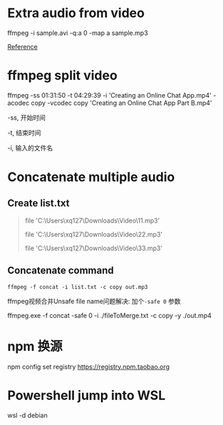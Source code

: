 # Extra audio from video

ffmpeg -i sample.avi -q:a 0 -map a sample.mp3

[Reference](https://stackoverflow.com/questions/9913032/how-can-i-extract-audio-from-video-with-ffmpeg)

# ffmpeg split video

ffmpeg -ss 01:31:50 -t 04:29:39 -i 'Creating an Online Chat App.mp4' -acodec copy -vcodec copy 'Creating an Online Chat App Part B.mp4'

-ss, 开始时间

-t, 结束时间

-i, 输入的文件名

# Concatenate multiple audio

## Create list.txt

> file 'C:\Users\xq127\Downloads\Video\11.mp3'
>
> file 'C:\Users\xq127\Downloads\Video\22.mp3'
>
> file 'C:\Users\xq127\Downloads\Video\33.mp3'

## Concatenate command

`ffmpeg -f concat -i list.txt -c copy out.mp3`

ffmpeg视频合并Unsafe file name问题解决: 加个`-safe 0` 参数

ffmpeg.exe -f concat -safe 0 -i ./fileToMerge.txt -c copy -y ./out.mp4

# npm 换源

npm config set registry https://registry.npm.taobao.org

# Powershell jump into WSL

wsl -d debian

